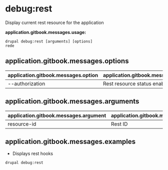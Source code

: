 # debug:rest
Display current rest resource for the application

**application.gitbook.messages.usage:**
```
drupal debug:rest [arguments] [options]
rede
```

## application.gitbook.messages.options
application.gitbook.messages.option | application.gitbook.messages.details
-------|-------------
--authorization | Rest resource status enabled | disabled

## application.gitbook.messages.arguments
application.gitbook.messages.argument | application.gitbook.messages.details
---------|-------------
resource-id | Rest ID

## application.gitbook.messages.examples
* Displays rest hooks
```
drupal debug:rest
```
